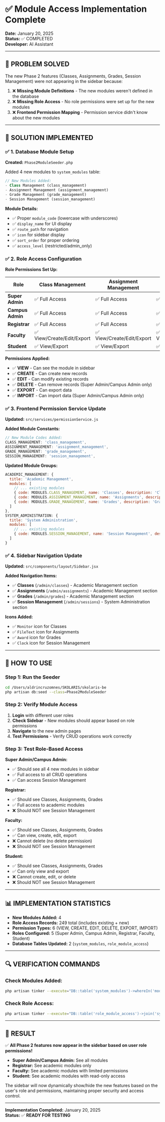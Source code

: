 # ✅ Module Access Implementation Complete

**Date:** January 20, 2025  
**Status:** ✅ COMPLETED  
**Developer:** AI Assistant

---

## 🎯 **PROBLEM SOLVED**

The new Phase 2 features (Classes, Assignments, Grades, Session Management) were not appearing in the sidebar because:

1. ❌ **Missing Module Definitions** - The new modules weren't defined in the database
2. ❌ **Missing Role Access** - No role permissions were set up for the new modules
3. ❌ **Frontend Permission Mapping** - Permission service didn't know about the new modules

---

## 🔧 **SOLUTION IMPLEMENTED**

### ✅ **1. Database Module Setup**

**Created:** `Phase2ModuleSeeder.php`

Added 4 new modules to `system_modules` table:

```php
// New Modules Added:
- Class Management (class_management)
- Assignment Management (assignment_management)
- Grade Management (grade_management)
- Session Management (session_management)
```

**Module Details:**

- ✅ Proper `module_code` (lowercase with underscores)
- ✅ `display_name` for UI display
- ✅ `route_path` for navigation
- ✅ `icon` for sidebar display
- ✅ `sort_order` for proper ordering
- ✅ `access_level` (restricted/admin_only)

### ✅ **2. Role Access Configuration**

**Role Permissions Set Up:**

| Role             | Class Management           | Assignment Management      | Grade Management           | Session Management |
| ---------------- | -------------------------- | -------------------------- | -------------------------- | ------------------ |
| **Super Admin**  | ✅ Full Access             | ✅ Full Access             | ✅ Full Access             | ✅ Full Access     |
| **Campus Admin** | ✅ Full Access             | ✅ Full Access             | ✅ Full Access             | ✅ Full Access     |
| **Registrar**    | ✅ Full Access             | ✅ Full Access             | ✅ Full Access             | ❌ No Access       |
| **Faculty**      | ✅ View/Create/Edit/Export | ✅ View/Create/Edit/Export | ✅ View/Create/Edit/Export | ❌ No Access       |
| **Student**      | ✅ View/Export             | ✅ View/Export             | ✅ View/Export             | ❌ No Access       |

**Permissions Applied:**

- ✅ **VIEW** - Can see the module in sidebar
- ✅ **CREATE** - Can create new records
- ✅ **EDIT** - Can modify existing records
- ✅ **DELETE** - Can remove records (Super Admin/Campus Admin only)
- ✅ **EXPORT** - Can export data
- ✅ **IMPORT** - Can import data (Super Admin/Campus Admin only)

### ✅ **3. Frontend Permission Service Update**

**Updated:** `src/services/permissionService.js`

**Added Module Constants:**

```javascript
// New Module Codes Added:
CLASS_MANAGEMENT: 'class_management',
ASSIGNMENT_MANAGEMENT: 'assignment_management',
GRADE_MANAGEMENT: 'grade_management',
SESSION_MANAGEMENT: 'session_management',
```

**Updated Module Groups:**

```javascript
ACADEMIC_MANAGEMENT: {
  title: 'Academic Management',
  modules: [
    // ... existing modules
    { code: MODULES.CLASS_MANAGEMENT, name: 'Classes', description: 'Class management and instructors' },
    { code: MODULES.ASSIGNMENT_MANAGEMENT, name: 'Assignments', description: 'Assignment management and due dates' },
    { code: MODULES.GRADE_MANAGEMENT, name: 'Grades', description: 'Grade management and assessments' }
  ]
},
SYSTEM_ADMINISTRATION: {
  title: 'System Administration',
  modules: [
    // ... existing modules
    { code: MODULES.SESSION_MANAGEMENT, name: 'Session Management', description: 'User session monitoring and security' }
  ]
}
```

### ✅ **4. Sidebar Navigation Update**

**Updated:** `src/components/layout/Sidebar.jsx`

**Added Navigation Items:**

- ✅ **Classes** (`/admin/classes`) - Academic Management section
- ✅ **Assignments** (`/admin/assignments`) - Academic Management section
- ✅ **Grades** (`/admin/grades`) - Academic Management section
- ✅ **Session Management** (`/admin/sessions`) - System Administration section

**Icons Added:**

- ✅ `Monitor` icon for Classes
- ✅ `FileText` icon for Assignments
- ✅ `Award` icon for Grades
- ✅ `Clock` icon for Session Management

---

## 🚀 **HOW TO USE**

### **Step 1: Run the Seeder**

```bash
cd /Users/aldrincruzomnes/SKOLARIS/skolaris-be
php artisan db:seed --class=Phase2ModuleSeeder
```

### **Step 2: Verify Module Access**

1. **Login** with different user roles
2. **Check Sidebar** - New modules should appear based on role permissions
3. **Navigate** to the new admin pages
4. **Test Permissions** - Verify CRUD operations work correctly

### **Step 3: Test Role-Based Access**

**Super Admin/Campus Admin:**

- ✅ Should see all 4 new modules in sidebar
- ✅ Full access to all CRUD operations
- ✅ Can access Session Management

**Registrar:**

- ✅ Should see Classes, Assignments, Grades
- ✅ Full access to academic modules
- ❌ Should NOT see Session Management

**Faculty:**

- ✅ Should see Classes, Assignments, Grades
- ✅ Can view, create, edit, export
- ❌ Cannot delete (no delete permission)
- ❌ Should NOT see Session Management

**Student:**

- ✅ Should see Classes, Assignments, Grades
- ✅ Can only view and export
- ❌ Cannot create, edit, or delete
- ❌ Should NOT see Session Management

---

## 📊 **IMPLEMENTATION STATISTICS**

- **New Modules Added:** 4
- **Role Access Records:** 249 total (includes existing + new)
- **Permission Types:** 6 (VIEW, CREATE, EDIT, DELETE, EXPORT, IMPORT)
- **Roles Configured:** 5 (Super Admin, Campus Admin, Registrar, Faculty, Student)
- **Database Tables Updated:** 2 (`system_modules`, `role_module_access`)

---

## 🔍 **VERIFICATION COMMANDS**

### **Check Modules Added:**

```bash
php artisan tinker --execute="DB::table('system_modules')->whereIn('module_code', ['class_management', 'assignment_management', 'grade_management', 'session_management'])->get(['module_name', 'module_code', 'display_name'])"
```

### **Check Role Access:**

```bash
php artisan tinker --execute="DB::table('role_module_access')->join('system_modules', 'role_module_access.module_id', '=', 'system_modules.module_id')->join('roles', 'role_module_access.role_id', '=', 'roles.role_id')->whereIn('system_modules.module_code', ['class_management', 'assignment_management', 'grade_management', 'session_management'])->get(['roles.role_name', 'system_modules.module_code', 'role_module_access.is_granted'])"
```

---

## 🎉 **RESULT**

✅ **All Phase 2 features now appear in the sidebar based on user role permissions!**

- **Super Admin/Campus Admin:** See all modules
- **Registrar:** See academic modules only
- **Faculty:** See academic modules with limited permissions
- **Student:** See academic modules with read-only access

The sidebar will now dynamically show/hide the new features based on the user's role and permissions, maintaining proper security and access control.

---

**Implementation Completed:** January 20, 2025  
**Status:** ✅ **READY FOR TESTING**
